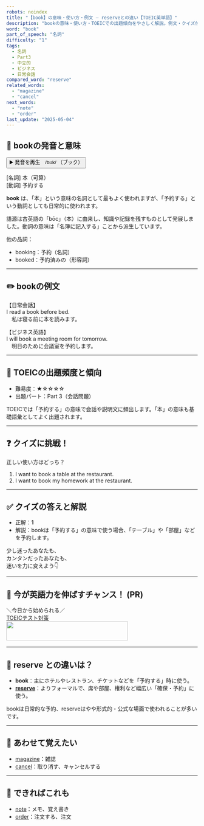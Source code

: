 ```yaml
---
robots: noindex
title: "【book】の意味・使い方・例文 ― reserveとの違い【TOEIC英単語】"
description: "bookの意味・使い方・TOEICでの出題傾向をやさしく解説。例文・クイズ付きでreserveとの違いもわかりやすく学べます。"
word: "book"
part_of_speech: "名詞"
difficulty: "1"
tags:
  - 名詞
  - Part3
  - 中立的
  - ビジネス
  - 日常会話
compared_word: "reserve"
related_words:
  - "magazine"
  - "cancel"
next_words:
  - "note"
  - "order"
last_update: "2025-05-04"
---
```


## 🔰 bookの発音と意味

<button class="play-audio" onclick="playTTS('book')">
  <span class="play-audio-main">
    ▶️ 発音を再生　/bʊk/
  </span>
  <span class="play-audio-sub">
    （ブック）
  </span>
</button>

[名詞] 本（可算）  
[動詞] 予約する

**book** は、「本」という意味の名詞として最もよく使われますが、「予約する」という動詞としても日常的に使われます。

語源は古英語の「bōc」（本）に由来し、知識や記録を残すものとして発展しました。動詞の意味は「名簿に記入する」ことから派生しています。

他の品詞：  
- booking：予約（名詞）
- booked：予約済みの（形容詞）

---

## ✏️ bookの例文

【日常会話】  
I read a book before bed.  
　私は寝る前に本を読みます。

【ビジネス英語】  
I will book a meeting room for tomorrow.  
　明日のために会議室を予約します。

---

## 🎯 TOEICの出題頻度と傾向

- 難易度：★☆☆☆☆
- 出題パート：Part 3（会話問題）

TOEICでは「予約する」の意味で会話や説明文に頻出します。「本」の意味も基礎語彙としてよく出題されます。

---

## ❓ クイズに挑戦！

正しい使い方はどっち？

1. I want to book a table at the restaurant.  
2. I want to book my homework at the restaurant.

---

## ✅ クイズの答えと解説

- 正解：**1**
- 解説：bookは「予約する」の意味で使う場合、「テーブル」や「部屋」などを予約します。

少し迷ったあなたも、  
カンタンだったあなたも、  
迷いを力に変えよう👇️

---

## 🚀 今が英語力を伸ばすチャンス！ (PR)

<div class="info-center">
＼今日から始められる／<br>  
<a href="https://px.a8.net/svt/ejp?a8mat=4556RW+FUYPWY+3AQG+C6QR6" class="ad-link" data-cvid="aid03_bid10" data-difficulty="1" rel="nofollow">TOEICテスト対策</a>
<img border="0" width="1" height="1" src="https://www12.a8.net/0.gif?a8mat=4556RW+FUYPWY+3AQG+C6QR6" alt=""><br>
<a href="https://px.a8.net/svt/ejp?a8mat=4556RW+FUYPWY+3AQG+C7LM9" class="ad-link" data-cvid="aid03_bid10" data-difficulty="1" rel="nofollow">
<img border="0" width="320" height="50" alt="" src="https://www27.a8.net/svt/bgt?aid=250504844959&wid=001&eno=01&mid=s00000015388002051000&mc=1"></a>
<img border="0" width="1" height="1" src="https://www14.a8.net/0.gif?a8mat=4556RW+FUYPWY+3AQG+C7LM9" alt="">
</div>

---

## 🤔  reserve との違いは？

- **book**：主にホテルやレストラン、チケットなどを「予約する」時に使う。
- **[reserve](/reserve)**：よりフォーマルで、席や部屋、権利など幅広い「確保・予約」に使う。

bookは日常的な予約、reserveはやや形式的・公式な場面で使われることが多いです。

---

## 🧩 あわせて覚えたい

- [magazine](/magazine)：雑誌
- [cancel](/cancel)：取り消す、キャンセルする

---

## 📖 できればこれも

- [note](/note)：メモ、覚え書き
- [order](/order)：注文する、注文

<!-- cvid: aid03_bid10 -->
